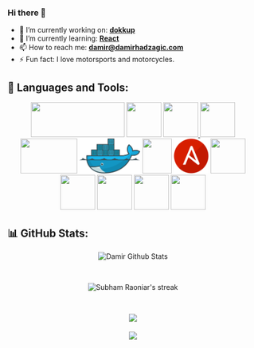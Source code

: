 ### Hi there 👋

- 🔭 I’m currently working on: <a href="https://github.com/XiovV/dokkup" target="_blank">**dokkup**</a>
- 🌱 I’m currently learning: <a href="https://react.dev" target="_blank">**React**</a>
- 📫 How to reach me: <a href="mailto:damir@damirhadzagic.com" target="_blank">**damir@damirhadzagic.com**</a>
- ⚡ Fun fact: I love motorsports and motorcycles.


## 🚀 Languages and Tools:

<p align="center"> 
    <a href="https://go.dev/" target="_blank"> <img src="https://upload.wikimedia.org/wikipedia/commons/thumb/0/05/Go_Logo_Blue.svg/512px-Go_Logo_Blue.svg.png?20191207190041" height=70px width=188px></a>
    <a href="https://developer.mozilla.org/en-US/docs/Web/JavaScript" target="_blank"> <img src="https://upload.wikimedia.org/wikipedia/commons/thumb/9/99/Unofficial_JavaScript_logo_2.svg/512px-Unofficial_JavaScript_logo_2.svg.png?20141107110902" height=70px width=70px></a> 
    <a href="https://www.typescriptlang.org/" target="_blank"> <img src="https://upload.wikimedia.org/wikipedia/commons/thumb/4/4c/Typescript_logo_2020.svg/512px-Typescript_logo_2020.svg.png?20221110153201" height=70px width=70px> </a> 
    <a href="https://nestjs.com/" target="_blank"> <img src="https://nestjs.com/img/logo-small.svg" height=70px width=70px></a>    
    <a href="https://nodejs.org/en" target="_blank"> <img src="https://upload.wikimedia.org/wikipedia/commons/thumb/d/d9/Node.js_logo.svg/590px-Node.js_logo.svg.png?20170401104355" height=70px width=114px></a>
    <a href="https://www.docker.com/" target="_blank"> <img src="https://github.com/XiovV/XiovV/blob/main/docker_logo.png?raw=true" height=70px width=123px></a>
    <a href="https://en.wikipedia.org/wiki/Linux" target="_blank"> <img src="https://upload.wikimedia.org/wikipedia/commons/thumb/3/35/Tux.svg/506px-Tux.svg.png?20220320193426" height=70px width=59px></a>
    <a href="https://www.ansible.com/" target="_blank"> <img src="https://raw.githubusercontent.com/ansible/logos/10c510d36c4e527be006ca1fcb5d40ead8583323/vscode-ansible.svg" height=70px width=70px></a>
    <a href="https://www.proxmox.com/" target="_blank"> <img src="https://www.proxmox.com/images/proxmox/proxmox-logo-stacked-inverted-color.png" height=70px width=70px></a>
    <a href="https://www.nginx.com/" target="_blank"> <img src="https://www.svgrepo.com/show/354115/nginx.svg" height=70px width=70px></a>
    <a href="https://wiki.postgresql.org/" target="_blank"> <img src="https://wiki.postgresql.org/images/3/30/PostgreSQL_logo.3colors.120x120.png" height=70px width=70px></a>
    <a href="https://redis.io/" target="_blank"> <img src="https://www.svgrepo.com/show/303460/redis-logo.svg" height=70px width=70px></a>
    <a href="https://www.rabbitmq.com/" target="_blank"> <img src="https://www.svgrepo.com/show/303576/rabbitmq-logo.svg" height=70px width=70px></a>
</p>

## 📊 GitHub Stats:

<p align="center"><img alt="Damir Github Stats" src="https://github-readme-stats.vercel.app/api?username=XiovV&show_icons=true&count_private=true&theme=react&hide_border=false&bg_color=0a1e17&text_color=5affc8&title_color=5affc8&icon_color=5affc8"/></p>

<br/>

<p align="center">
    <img title="Streak stats" alt="Subham Raoniar's streak" src="https://github-readme-streak-stats.herokuapp.com/?user=XiovV&theme=green-nur"/>
</p>

<br/>

<p align="center"><img src="https://github-readme-stats.vercel.app/api/top-langs/?username=XiovV&langs_count=8&count_private=true&layout=compact&&hide_border=false&bg_color=0a1e17&text_color=5affc8&title_color=5affc8" width = 500px />
    
<br/>
<br/>

<a href="https://github.com/Meghna-DAS/github-profile-views-counter">
<img src="https://komarev.com/ghpvc/?username=XiovV"></a>

</p>
